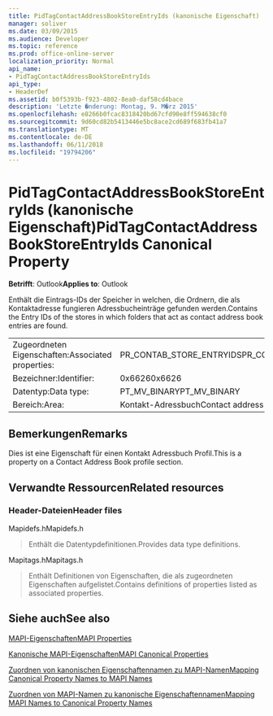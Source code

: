 ```yaml
---
title: PidTagContactAddressBookStoreEntryIds (kanonische Eigenschaft)
manager: soliver
ms.date: 03/09/2015
ms.audience: Developer
ms.topic: reference
ms.prod: office-online-server
localization_priority: Normal
api_name:
- PidTagContactAddressBookStoreEntryIds
api_type:
- HeaderDef
ms.assetid: b0f5393b-f923-4802-8ea0-daf58cd4bace
description: 'Letzte �nderung: Montag, 9. M�rz 2015'
ms.openlocfilehash: e8266b0fcac8318420bd67cfd90e8ff594638cf0
ms.sourcegitcommit: 9d60cd82b5413446e5bc8ace2cd689f683fb41a7
ms.translationtype: MT
ms.contentlocale: de-DE
ms.lasthandoff: 06/11/2018
ms.locfileid: "19794206"
---
```

# <a name="pidtagcontactaddressbookstoreentryids-canonical-property"></a><span data-ttu-id="e8319-103">PidTagContactAddressBookStoreEntryIds (kanonische Eigenschaft)</span><span class="sxs-lookup"><span data-stu-id="e8319-103">PidTagContactAddressBookStoreEntryIds Canonical Property</span></span>

  
  
<span data-ttu-id="e8319-104">**Betrifft**: Outlook</span><span class="sxs-lookup"><span data-stu-id="e8319-104">**Applies to**: Outlook</span></span> 
  
<span data-ttu-id="e8319-105">Enthält die Eintrags-IDs der Speicher in welchen, die Ordnern, die als Kontaktadresse fungieren Adressbucheinträge gefunden werden.</span><span class="sxs-lookup"><span data-stu-id="e8319-105">Contains the Entry IDs of the stores in which folders that act as contact address book entries are found.</span></span>
  
|||
|:-----|:-----|
|<span data-ttu-id="e8319-106">Zugeordneten Eigenschaften:</span><span class="sxs-lookup"><span data-stu-id="e8319-106">Associated properties:</span></span>  <br/> |<span data-ttu-id="e8319-107">PR_CONTAB_STORE_ENTRYIDS</span><span class="sxs-lookup"><span data-stu-id="e8319-107">PR_CONTAB_STORE_ENTRYIDS</span></span>  <br/> |
|<span data-ttu-id="e8319-108">Bezeichner:</span><span class="sxs-lookup"><span data-stu-id="e8319-108">Identifier:</span></span>  <br/> |<span data-ttu-id="e8319-109">0x6626</span><span class="sxs-lookup"><span data-stu-id="e8319-109">0x6626</span></span>  <br/> |
|<span data-ttu-id="e8319-110">Datentyp:</span><span class="sxs-lookup"><span data-stu-id="e8319-110">Data type:</span></span>  <br/> |<span data-ttu-id="e8319-111">PT_MV_BINARY</span><span class="sxs-lookup"><span data-stu-id="e8319-111">PT_MV_BINARY</span></span>  <br/> |
|<span data-ttu-id="e8319-112">Bereich:</span><span class="sxs-lookup"><span data-stu-id="e8319-112">Area:</span></span>  <br/> |<span data-ttu-id="e8319-113">Kontakt-Adressbuch</span><span class="sxs-lookup"><span data-stu-id="e8319-113">Contact address book</span></span>  <br/> |
   
## <a name="remarks"></a><span data-ttu-id="e8319-114">Bemerkungen</span><span class="sxs-lookup"><span data-stu-id="e8319-114">Remarks</span></span>

<span data-ttu-id="e8319-115">Dies ist eine Eigenschaft für einen Kontakt Adressbuch Profil.</span><span class="sxs-lookup"><span data-stu-id="e8319-115">This is a property on a Contact Address Book profile section.</span></span>
  
## <a name="related-resources"></a><span data-ttu-id="e8319-116">Verwandte Ressourcen</span><span class="sxs-lookup"><span data-stu-id="e8319-116">Related resources</span></span>

### <a name="header-files"></a><span data-ttu-id="e8319-117">Header-Dateien</span><span class="sxs-lookup"><span data-stu-id="e8319-117">Header files</span></span>

<span data-ttu-id="e8319-118">Mapidefs.h</span><span class="sxs-lookup"><span data-stu-id="e8319-118">Mapidefs.h</span></span>
  
> <span data-ttu-id="e8319-119">Enthält die Datentypdefinitionen.</span><span class="sxs-lookup"><span data-stu-id="e8319-119">Provides data type definitions.</span></span>
    
<span data-ttu-id="e8319-120">Mapitags.h</span><span class="sxs-lookup"><span data-stu-id="e8319-120">Mapitags.h</span></span>
  
> <span data-ttu-id="e8319-121">Enthält Definitionen von Eigenschaften, die als zugeordneten Eigenschaften aufgelistet.</span><span class="sxs-lookup"><span data-stu-id="e8319-121">Contains definitions of properties listed as associated properties.</span></span>
    
## <a name="see-also"></a><span data-ttu-id="e8319-122">Siehe auch</span><span class="sxs-lookup"><span data-stu-id="e8319-122">See also</span></span>



[<span data-ttu-id="e8319-123">MAPI-Eigenschaften</span><span class="sxs-lookup"><span data-stu-id="e8319-123">MAPI Properties</span></span>](mapi-properties.md)
  
[<span data-ttu-id="e8319-124">Kanonische MAPI-Eigenschaften</span><span class="sxs-lookup"><span data-stu-id="e8319-124">MAPI Canonical Properties</span></span>](mapi-canonical-properties.md)
  
[<span data-ttu-id="e8319-125">Zuordnen von kanonischen Eigenschaftennamen zu MAPI-Namen</span><span class="sxs-lookup"><span data-stu-id="e8319-125">Mapping Canonical Property Names to MAPI Names</span></span>](mapping-canonical-property-names-to-mapi-names.md)
  
[<span data-ttu-id="e8319-126">Zuordnen von MAPI-Namen zu kanonische Eigenschaftennamen</span><span class="sxs-lookup"><span data-stu-id="e8319-126">Mapping MAPI Names to Canonical Property Names</span></span>](mapping-mapi-names-to-canonical-property-names.md)

